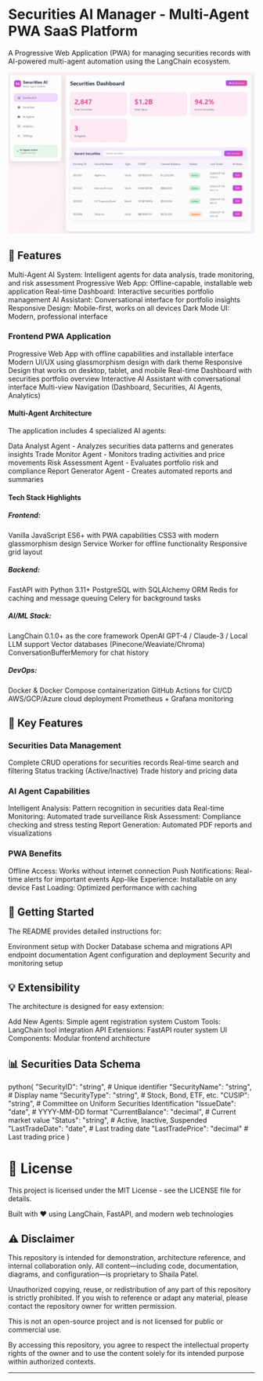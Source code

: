 ﻿# Securities AI Manager - Multi-Agent PWA SaaS Platform
A Progressive Web Application (PWA) for managing securities records with AI-powered multi-agent automation using the LangChain ecosystem.

![image](https://github.com/spusgh/SaaS_Apps/blob/main/LangChainApps/SecuritiesAI/SecuritiesAI.gif)

## 🚀 Features

Multi-Agent AI System: Intelligent agents for data analysis, trade monitoring, and risk assessment
Progressive Web App: Offline-capable, installable web application
Real-time Dashboard: Interactive securities portfolio management
AI Assistant: Conversational interface for portfolio insights
Responsive Design: Mobile-first, works on all devices
Dark Mode UI: Modern, professional interface

### Frontend PWA Application

Progressive Web App with offline capabilities and installable interface
Modern UI/UX using glassmorphism design with dark theme
Responsive Design that works on desktop, tablet, and mobile
Real-time Dashboard with securities portfolio overview
Interactive AI Assistant with conversational interface
Multi-view Navigation (Dashboard, Securities, AI Agents, Analytics)

#### Multi-Agent Architecture
The application includes 4 specialized AI agents:

Data Analyst Agent - Analyzes securities data patterns and generates insights
Trade Monitor Agent - Monitors trading activities and price movements
Risk Assessment Agent - Evaluates portfolio risk and compliance
Report Generator Agent - Creates automated reports and summaries

#### Tech Stack Highlights
##### Frontend:

Vanilla JavaScript ES6+ with PWA capabilities
CSS3 with modern glassmorphism design
Service Worker for offline functionality
Responsive grid layout

##### Backend:

FastAPI with Python 3.11+
PostgreSQL with SQLAlchemy ORM
Redis for caching and message queuing
Celery for background tasks

##### AI/ML Stack:

LangChain 0.1.0+ as the core framework
OpenAI GPT-4 / Claude-3 / Local LLM support
Vector databases (Pinecone/Weaviate/Chroma)
ConversationBufferMemory for chat history

##### DevOps:

Docker & Docker Compose containerization
GitHub Actions for CI/CD
AWS/GCP/Azure cloud deployment
Prometheus + Grafana monitoring

## 🔧 Key Features
### Securities Data Management

Complete CRUD operations for securities records
Real-time search and filtering
Status tracking (Active/Inactive)
Trade history and pricing data

### AI Agent Capabilities

Intelligent Analysis: Pattern recognition in securities data
Real-time Monitoring: Automated trade surveillance
Risk Assessment: Compliance checking and stress testing
Report Generation: Automated PDF reports and visualizations

### PWA Benefits

Offline Access: Works without internet connection
Push Notifications: Real-time alerts for important events
App-like Experience: Installable on any device
Fast Loading: Optimized performance with caching

## 🚀 Getting Started
The README provides detailed instructions for:

Environment setup with Docker
Database schema and migrations
API endpoint documentation
Agent configuration and deployment
Security and monitoring setup

## 💡 Extensibility
The architecture is designed for easy extension:

Add New Agents: Simple agent registration system
Custom Tools: LangChain tool integration
API Extensions: FastAPI router system
UI Components: Modular frontend architecture

## 📊 Securities Data Schema
python{
    "SecurityID": "string",      # Unique identifier
    "SecurityName": "string",    # Display name
    "SecurityType": "string",    # Stock, Bond, ETF, etc.
    "CUSIP": "string",          # Committee on Uniform Securities Identification
    "IssueDate": "date",        # YYYY-MM-DD format
    "CurrentBalance": "decimal", # Current market value
    "Status": "string",         # Active, Inactive, Suspended
    "LastTradeDate": "date",    # Last trading date
    "LastTradePrice": "decimal" # Last trading price
}



# 📄 License
This project is licensed under the MIT License - see the LICENSE file for details.


Built with ❤️ using LangChain, FastAPI, and modern web technologies


## ⚠️ Disclaimer

This repository is intended for demonstration, architecture reference, and internal collaboration only. All content—including code, documentation, diagrams, and configuration—is proprietary to Shaila Patel.

Unauthorized copying, reuse, or redistribution of any part of this repository is strictly prohibited. If you wish to reference or adapt any material, please contact the repository owner for written permission.

This is not an open-source project and is not licensed for public or commercial use.

By accessing this repository, you agree to respect the intellectual property rights of the owner and to use the content solely for its intended purpose within authorized contexts.

---
<br/>

